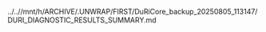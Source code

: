 ../..//mnt/h/ARCHIVE/.UNWRAP/FIRST/DuRiCore_backup_20250805_113147/DURI_DIAGNOSTIC_RESULTS_SUMMARY.md